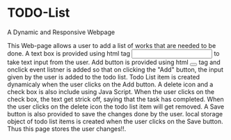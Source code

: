 # TODO-List
A Dynamic and Responsive Webpage

This Web-page allows a user to add a list of works that are needed to be done.
A text box is provided using html tag <input/> to take text input from the user.
Add button is provided using html <button></button> tag and onclick event listner is added so that on clicking the "Add" button, the input given by the user is added to the todo list.
Todo List item is created dynamicaly when the user clicks on the Add button.
A delete icon and a check box is also include using Java Script.
When the user clicks on the check box, the text get strick off, saying that the task has completed.
When the user clicks on the delete icon the todo list item will get removed.
A Save button is also provided to save the changes done by the user.
local storage object of todo list items is created when the user clicks on the Save button. Thus this page stores the user changes!!.
